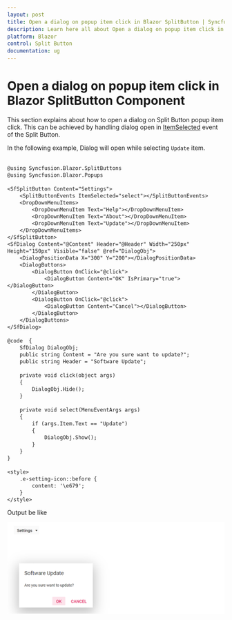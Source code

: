 ```yaml
---
layout: post
title: Open a dialog on popup item click in Blazor SplitButton | Syncfusion
description: Learn here all about Open a dialog on popup item click in Syncfusion Blazor SplitButton component and more.
platform: Blazor
control: Split Button
documentation: ug
---
```


# Open a dialog on popup item click in Blazor SplitButton Component

This section explains about how to open a dialog on Split Button popup item click. This can be achieved by handling dialog open in [ItemSelected](https://help.syncfusion.com/cr/blazor/Syncfusion.Blazor.SplitButtons.SplitButtonEvents.html#Syncfusion_Blazor_SplitButtons_SplitButtonEvents_ItemSelected) event of the Split Button.

In the following example, Dialog will open while selecting `Update` item.

```cshtml

@using Syncfusion.Blazor.SplitButtons
@using Syncfusion.Blazor.Popups

<SfSplitButton Content="Settings">
    <SplitButtonEvents ItemSelected="select"></SplitButtonEvents>
    <DropDownMenuItems>
        <DropDownMenuItem Text="Help"></DropDownMenuItem>
        <DropDownMenuItem Text="About"></DropDownMenuItem>
        <DropDownMenuItem Text="Update"></DropDownMenuItem>
    </DropDownMenuItems>
</SfSplitButton>
<SfDialog Content="@Content" Header="@Header" Width="250px" Height="150px" Visible="false" @ref="DialogObj">
    <DialogPositionData X="300" Y="200"></DialogPositionData>
    <DialogButtons>
        <DialogButton OnClick="@click">
            <DialogButton Content="OK" IsPrimary="true"></DialogButton>
        </DialogButton>
        <DialogButton OnClick="@click">
            <DialogButton Content="Cancel"></DialogButton>
        </DialogButton>
    </DialogButtons>
</SfDialog>

@code  {
    SfDialog DialogObj;
    public string Content = "Are you sure want to update?";
    public string Header = "Software Update";

    private void click(object args)
    {
        DialogObj.Hide();
    }

    private void select(MenuEventArgs args)
    {
        if (args.Item.Text == "Update")
        {
            DialogObj.Show();
        }
    }
}

<style>
    .e-setting-icon::before {
        content: '\e679';
    }
</style>

```

Output be like

![Split Button Sample](./../images/sb-dialog.png)
